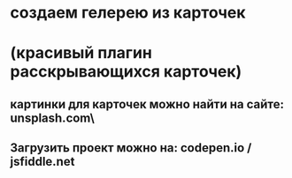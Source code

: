 # создаем гелерею из карточек
# (красивый плагин расскрывающихся карточек)
## картинки для карточек можно найти на сайте: unsplash.com\
## Загрузить проект можно на: codepen.io / jsfiddle.net
